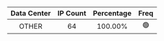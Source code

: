 | Data Center | IP Count | Percentage | Freq |
|:------------:|:--------:|:-----------:|:-----:|
| OTHER | 64 | 100.00% | 🟢 |